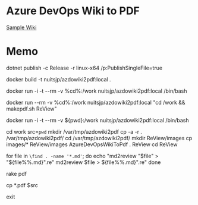 # Azure DevOps Wiki to PDF

[Sample Wiki](https://nuits.visualstudio.com/Azure-DevOps-Wiki-to-PDF-Sample-Site/_wiki/wikis)

# Memo

dotnet publish -c Release -r linux-x64 /p:PublishSingleFile=true

docker build -t nuitsjp/azdowiki2pdf:local .

docker run -i -t --rm -v %cd%:/work nuitsjp/azdowiki2pdf:local /bin/bash

docker run --rm -v %cd%:/work nuitsjp/azdowiki2pdf:local "cd /work && makepdf.sh ReView"


docker run -i -t --rm -v ${pwd}:/work nuitsjp/azdowiki2pdf:local /bin/bash

cd work
src=`pwd`
mkdir /var/tmp/azdowiki2pdf
cp -a -r . /var/tmp/azdowiki2pdf/
cd /var/tmp/azdowiki2pdf/
mkdir ReView/images
cp images/* ReView/images
AzureDevOpsWikiToPdf . ReView
cd ReView

for file in `\find . -name '*.md'`; do
    echo "md2review "$file" > "${file%%.md}".re"
    md2review $file > ${file%%.md}".re"
done

rake pdf

cp *.pdf $src

exit